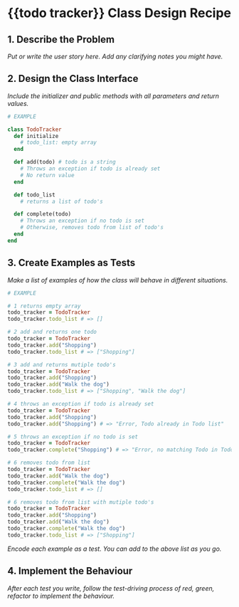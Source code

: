 # {{todo tracker}} Class Design Recipe

## 1. Describe the Problem

_Put or write the user story here. Add any clarifying notes you might have._

## 2. Design the Class Interface

_Include the initializer and public methods with all parameters and return values._

```ruby
# EXAMPLE

class TodoTracker
  def initialize
    # todo_list: empty array 
  end

  def add(todo) # todo is a string
    # Throws an exception if todo is already set
    # No return value
  end

  def todo_list
    # returns a list of todo's 

  def complete(todo)
    # Throws an exception if no todo is set
    # Otherwise, removes todo from list of todo's 
  end
end
```

## 3. Create Examples as Tests

_Make a list of examples of how the class will behave in different situations._

```ruby
# EXAMPLE

# 1 returns empty array
todo_tracker = TodoTracker
todo_tracker.todo_list # => []

# 2 add and returns one todo
todo_tracker = TodoTracker
todo_tracker.add("Shopping")
todo_tracker.todo_list # => ["Shopping"]

# 3 add and returns mutiple todo's
todo_tracker = TodoTracker
todo_tracker.add("Shopping")
todo_tracker.add("Walk the dog")
todo_tracker.todo_list # => ["Shopping", "Walk the dog"]

# 4 throws an exception if todo is already set
todo_tracker = TodoTracker
todo_tracker.add("Shopping")
todo_tracker.add("Shopping") # => "Error, Todo already in Todo list"

# 5 throws an exception if no todo is set
todo_tracker = TodoTracker
todo_tracker.complete("Shopping") # => "Error, no matching Todo in Todo list"

# 6 removes todo from list
todo_tracker = TodoTracker
todo_tracker.add("Walk the dog")
todo_tracker.complete("Walk the dog")
todo_tracker.todo_list # => []

# 6 removes todo from list with mutiple todo's
todo_tracker = TodoTracker
todo_tracker.add("Shopping")
todo_tracker.add("Walk the dog")
todo_tracker.complete("Walk the dog")
todo_tracker.todo_list # => ["Shopping"]

```

_Encode each example as a test. You can add to the above list as you go._

## 4. Implement the Behaviour

_After each test you write, follow the test-driving process of red, green, refactor to implement the behaviour._

